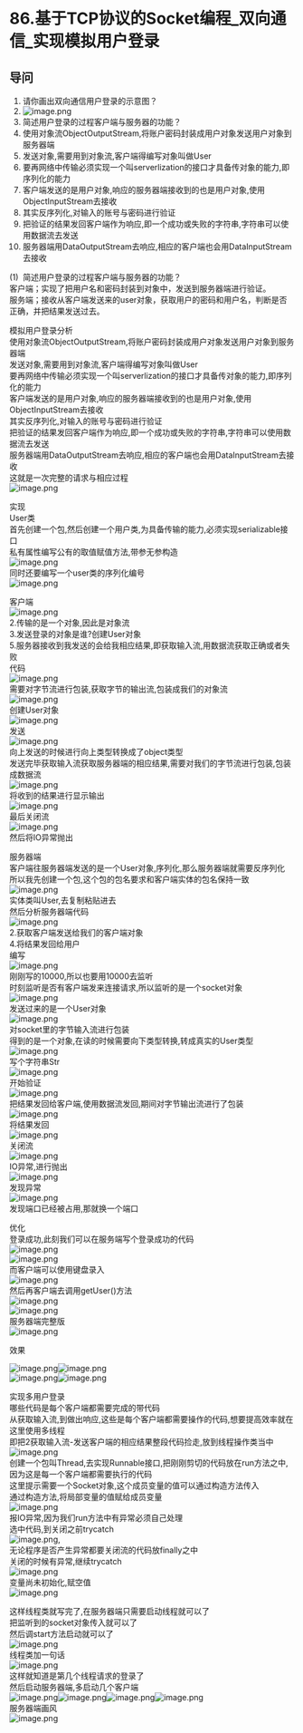 # 86.基于TCP协议的Socket编程_双向通信_实现模拟用户登录

<a name="bMf6S"></a>
## 导问
1. 请你画出双向通信用户登录的示意图？
  1. ![image.png](https://cdn.nlark.com/yuque/0/2019/png/349894/1560427771490-3f5dc7c9-ce70-4a23-a993-dbb8c945edbd.png#align=left&display=inline&height=256&name=image.png&originHeight=511&originWidth=1000&size=39327&status=done&width=500)
2. 简述用户登录的过程客户端与服务器的功能？
  1. 使用对象流ObjectOutputStream,将账户密码封装成用户对象发送用户对象到服务器端
  1. 发送对象,需要用到对象流,客户端得编写对象叫做User
  1. 要再网络中传输必须实现一个叫serverlization的接口才具备传对象的能力,即序列化的能力
  1. 客户端发送的是用户对象,响应的服务器端接收到的也是用户对象,使用ObjectInputStream去接收
  1. 其实反序列化,对输入的账号与密码进行验证
  1. 把验证的结果发回客户端作为响应,即一个成功或失败的字符串,字符串可以使用数据流去发送
  1. 服务器端用DataOutputStream去响应,相应的客户端也会用DataInputStream去接收

(1)  简述用户登录的过程客户端与服务器的功能？ <br />客户端；实现了把用户名和密码封装到对象中，发送到服务器端进行验证。<br />服务端；接收从客户端发送来的user对象，获取用户的密码和用户名，判断是否正确，并把结果发送过去。


模拟用户登录分析<br />使用对象流ObjectOutputStream,将账户密码封装成用户对象发送用户对象到服务器端<br />发送对象,需要用到对象流,客户端得编写对象叫做User<br />要再网络中传输必须实现一个叫serverlization的接口才具备传对象的能力,即序列化的能力<br />客户端发送的是用户对象,响应的服务器端接收到的也是用户对象,使用ObjectInputStream去接收<br />其实反序列化,对输入的账号与密码进行验证<br />把验证的结果发回客户端作为响应,即一个成功或失败的字符串,字符串可以使用数据流去发送<br />服务器端用DataOutputStream去响应,相应的客户端也会用DataInputStream去接收<br />这就是一次完整的请求与相应过程<br />![image.png](https://cdn.nlark.com/yuque/0/2019/png/349894/1560234286496-cd9d043b-a78c-40db-bb62-48ef8542d0fb.png#align=left&display=inline&height=271&name=image.png&originHeight=542&originWidth=1191&size=308744&status=done&width=595.5)

实现<br />User类<br />首先创建一个包,然后创建一个用户类,为具备传输的能力,必须实现serializable接口<br />私有属性编写公有的取值赋值方法,带参无参构造<br />![image.png](https://cdn.nlark.com/yuque/0/2019/png/349894/1560234409500-ea77d768-02fe-4866-887a-37a08a149542.png#align=left&display=inline&height=202&name=image.png&originHeight=403&originWidth=983&size=288363&status=done&width=491.5)<br />同时还要编写一个user类的序列化编号<br />![image.png](https://cdn.nlark.com/yuque/0/2019/png/349894/1560234441456-0a461fd6-f709-4513-9344-3cb9fde00d28.png#align=left&display=inline&height=25&name=image.png&originHeight=49&originWidth=1038&size=55979&status=done&width=519)

客户端<br />![image.png](https://cdn.nlark.com/yuque/0/2019/png/349894/1560234656026-fa631053-30a3-4e70-9cb7-e78ce0719599.png#align=left&display=inline&height=143&name=image.png&originHeight=285&originWidth=674&size=146745&status=done&width=337)<br />2.传输的是一个对象,因此是对象流<br />3.发送登录的对象是谁?创建User对象<br />5.服务器接收到我发送的会给我相应结果,即获取输入流,用数据流获取正确或者失败<br />代码<br />![image.png](https://cdn.nlark.com/yuque/0/2019/png/349894/1560234684804-26894302-721e-45ca-9715-2d810b265a51.png#align=left&display=inline&height=34&name=image.png&originHeight=67&originWidth=688&size=65590&status=done&width=344)<br />需要对字节流进行包装,获取字节的输出流,包装成我们的对象流<br />![image.png](https://cdn.nlark.com/yuque/0/2019/png/349894/1560234784280-592eae68-6b99-4c75-b1b4-da63fe33191f.png#align=left&display=inline&height=34&name=image.png&originHeight=68&originWidth=1091&size=100112&status=done&width=545.5)<br />创建User对象<br />![image.png](https://cdn.nlark.com/yuque/0/2019/png/349894/1560234808415-6b144fd3-a06a-4deb-8857-37fc234ed163.png#align=left&display=inline&height=30&name=image.png&originHeight=59&originWidth=537&size=41060&status=done&width=268.5)<br />发送<br />![image.png](https://cdn.nlark.com/yuque/0/2019/png/349894/1560234871434-6e674585-ce18-4a43-aae2-4b5c8a3a5ad1.png#align=left&display=inline&height=30&name=image.png&originHeight=59&originWidth=343&size=39958&status=done&width=171.5)<br />向上发送的时候进行向上类型转换成了object类型<br />发送完毕获取输入流获取服务器端的相应结果,需要对我们的字节流进行包装,包装成数据流<br />![image.png](https://cdn.nlark.com/yuque/0/2019/png/349894/1560234959488-c87fbb48-4f16-4a97-b6f6-20944b0f54b1.png#align=left&display=inline&height=36&name=image.png&originHeight=71&originWidth=995&size=74674&status=done&width=497.5)<br />将收到的结果进行显示输出<br />![image.png](https://cdn.nlark.com/yuque/0/2019/png/349894/1560234974591-b0a97b6b-5e6d-4afa-96fc-e01c869584be.png#align=left&display=inline&height=19&name=image.png&originHeight=38&originWidth=528&size=41425&status=done&width=264)<br />最后关闭流<br />![image.png](https://cdn.nlark.com/yuque/0/2019/png/349894/1560235004976-2e27751d-d409-4e29-9d7a-552fc1aa586e.png#align=left&display=inline&height=141&name=image.png&originHeight=282&originWidth=396&size=100538&status=done&width=198)<br />然后将IO异常抛出

服务器端<br />客户端往服务器端发送的是一个User对象,序列化,那么服务器端就需要反序列化<br />所以我先创建一个包,这个包的包名要求和客户端实体的包名保持一致<br />![image.png](https://cdn.nlark.com/yuque/0/2019/png/349894/1560235125037-d644b8c2-419f-4926-9950-55cc6f51e6c4.png#align=left&display=inline&height=136&name=image.png&originHeight=271&originWidth=288&size=74832&status=done&width=144)<br />实体类叫User,去复制粘贴进去<br />然后分析服务器端代码<br />![image.png](https://cdn.nlark.com/yuque/0/2019/png/349894/1560235268047-c6509844-b973-4f51-9355-ed72cfe91c6e.png#align=left&display=inline&height=95&name=image.png&originHeight=190&originWidth=374&size=91777&status=done&width=187)<br />2.获取客户端发送给我们的客户端对象<br />4.将结果发回给用户<br />编写<br />![image.png](https://cdn.nlark.com/yuque/0/2019/png/349894/1560235356568-5eff7dcc-5e44-4777-8335-09ef2aef5d44.png#align=left&display=inline&height=32&name=image.png&originHeight=63&originWidth=687&size=68730&status=done&width=343.5)<br />刚刚写的10000,所以也要用10000去监听<br />时刻监听是否有客户端发来连接请求,所以监听的是一个socket对象<br />![image.png](https://cdn.nlark.com/yuque/0/2019/png/349894/1560235495514-e645b52f-c53c-49ef-bcdf-68ba2bfe2416.png#align=left&display=inline&height=20&name=image.png&originHeight=39&originWidth=455&size=36788&status=done&width=227.5)<br />发送过来的是一个User对象<br />![image.png](https://cdn.nlark.com/yuque/0/2019/png/349894/1560235660953-2419398d-a2c6-4618-8cbe-883647d75a75.png#align=left&display=inline&height=29&name=image.png&originHeight=57&originWidth=1020&size=81520&status=done&width=510)<br />对socket里的字节输入流进行包装<br />得到的是一个对象,在读的时候需要向下类型转换,转成真实的User类型<br />![image.png](https://cdn.nlark.com/yuque/0/2019/png/349894/1560235633388-db73e139-530b-4297-b2f6-fd96bdada0f1.png#align=left&display=inline&height=20&name=image.png&originHeight=40&originWidth=504&size=37692&status=done&width=252)<br />写个字符串Str<br />![image.png](https://cdn.nlark.com/yuque/0/2019/png/349894/1560235738291-5abca213-f012-40d5-8758-5c44f7327278.png#align=left&display=inline&height=62&name=image.png&originHeight=123&originWidth=1069&size=116780&status=done&width=534.5)<br />开始验证<br />![image.png](https://cdn.nlark.com/yuque/0/2019/png/349894/1560235752643-0036d750-1d11-48ba-8f64-565a4ba9e5b9.png#align=left&display=inline&height=90&name=image.png&originHeight=179&originWidth=1108&size=135120&status=done&width=554)<br />把结果发回给客户端,使用数据流发回,期间对字节输出流进行了包装<br />![image.png](https://cdn.nlark.com/yuque/0/2019/png/349894/1560235849998-aef71ed2-0424-46af-adec-8ec2924734fc.png#align=left&display=inline&height=46&name=image.png&originHeight=92&originWidth=1048&size=105520&status=done&width=524)<br />将结果发回<br />![image.png](https://cdn.nlark.com/yuque/0/2019/png/349894/1560235894586-8c82cc89-261d-478d-8f6f-9932aa2b6d37.png#align=left&display=inline&height=18&name=image.png&originHeight=36&originWidth=293&size=20552&status=done&width=146.5)<br />关闭流<br />![image.png](https://cdn.nlark.com/yuque/0/2019/png/349894/1560235919903-c57ce58a-1b67-48a4-9f01-cb899af88a77.png#align=left&display=inline&height=155&name=image.png&originHeight=310&originWidth=322&size=100087&status=done&width=161)<br />IO异常,进行抛出<br />![image.png](https://cdn.nlark.com/yuque/0/2019/png/349894/1560235957574-d349e5ad-73f2-428f-b758-d51d48d9f50b.png#align=left&display=inline&height=46&name=image.png&originHeight=92&originWidth=763&size=69385&status=done&width=381.5)<br />发现异常<br />![image.png](https://cdn.nlark.com/yuque/0/2019/png/349894/1560235970217-c370b17c-a0a8-490a-b7f5-88cba9409029.png#align=left&display=inline&height=50&name=image.png&originHeight=100&originWidth=1117&size=142820&status=done&width=558.5)<br />发现端口已经被占用,那就换一个端口

优化<br />登录成功,此刻我们可以在服务端写个登录成功的代码<br />![image.png](https://cdn.nlark.com/yuque/0/2019/png/349894/1560236062994-370b5c3a-0801-450b-9fd6-a472c777774d.png#align=left&display=inline&height=101&name=image.png&originHeight=201&originWidth=1071&size=204914&status=done&width=535.5)<br />![image.png](https://cdn.nlark.com/yuque/0/2019/png/349894/1560236082025-a8a35a14-e3b4-4b99-8bd1-c1d9963ec3b7.png#align=left&display=inline&height=23&name=image.png&originHeight=46&originWidth=1126&size=73944&status=done&width=563)<br />而客户端可以使用键盘录入<br />![image.png](https://cdn.nlark.com/yuque/0/2019/png/349894/1560236165253-70342e72-071a-476e-9d16-2bff313b4b05.png#align=left&display=inline&height=153&name=image.png&originHeight=305&originWidth=616&size=221831&status=done&width=308)<br />然后再客户端去调用getUser()方法<br />![image.png](https://cdn.nlark.com/yuque/0/2019/png/349894/1560236209308-b3415cb7-53ef-417b-a59b-294590e6924b.png#align=left&display=inline&height=161&name=image.png&originHeight=322&originWidth=825&size=251892&status=done&width=412.5)<br />![image.png](https://cdn.nlark.com/yuque/0/2019/png/349894/1560236222866-9058e25b-fcad-43f8-84a9-215e73026d33.png#align=left&display=inline&height=18&name=image.png&originHeight=36&originWidth=327&size=19152&status=done&width=163.5)<br />服务器端完整版<br />![image.png](https://cdn.nlark.com/yuque/0/2019/png/349894/1560236399719-e660f1e2-d4f3-4465-85d1-5f529c87c152.png#align=left&display=inline&height=607&name=image.png&originHeight=1213&originWidth=2552&size=1568792&status=done&width=1276)


效果

![image.png](https://cdn.nlark.com/yuque/0/2019/png/349894/1560236235849-5235dcce-ee63-4e40-98a7-1b80a051a4d4.png#align=left&display=inline&height=116&name=image.png&originHeight=231&originWidth=282&size=57390&status=done&width=141)![image.png](https://cdn.nlark.com/yuque/0/2019/png/349894/1560236250487-7ba6d7a8-b2e7-4d6d-b3a3-b241d1102c38.png#align=left&display=inline&height=70&name=image.png&originHeight=140&originWidth=698&size=93896&status=done&width=349)<br />![image.png](https://cdn.nlark.com/yuque/0/2019/png/349894/1560236263941-b16ca371-00bd-4da8-9e7d-d2ec5cd915a1.png#align=left&display=inline&height=114&name=image.png&originHeight=227&originWidth=193&size=45335&status=done&width=96.5)![image.png](https://cdn.nlark.com/yuque/0/2019/png/349894/1560236270974-8756b6ae-843d-466e-a964-94222fb3ed34.png#align=left&display=inline&height=59&name=image.png&originHeight=119&originWidth=908&size=116886&status=done&width=454)

实现多用户登录<br />哪些代码是每个客户端都需要完成的带代码<br />从获取输入流,到做出响应,这些是每个客户端都需要操作的代码,想要提高效率就在这里使用多线程<br />即把2获取输入流-发送客户端的相应结果整段代码捡走,放到线程操作类当中<br />![image.png](https://cdn.nlark.com/yuque/0/2019/png/349894/1560236571264-52eb5797-080f-4234-8ba2-03adea4390e3.png#align=left&display=inline&height=130&name=image.png&originHeight=260&originWidth=1348&size=226747&status=done&width=674)<br />创建一个包叫Thread,去实现Runnable接口,把刚刚剪切的代码放在run方法之中,因为这是每一个客户端都需要执行的代码<br />这里提示需要一个Socket对象,这个成员变量的值可以通过构造方法传入<br />通过构造方法,将局部变量的值赋给成员变量<br />![image.png](https://cdn.nlark.com/yuque/0/2019/png/349894/1560236755099-e3d4393a-c35d-4c59-8582-71780be10479.png#align=left&display=inline&height=144&name=image.png&originHeight=288&originWidth=825&size=206479&status=done&width=412.5)<br />报IO异常,因为我们run方法中有异常必须自己处理<br />选中代码,到关闭之前trycatch<br />![image.png](https://cdn.nlark.com/yuque/0/2019/png/349894/1560236835639-bad9d0d7-5b76-4395-9c55-129c68199948.png#align=left&display=inline&height=364&name=image.png&originHeight=727&originWidth=1060&size=503160&status=done&width=530),<br />无论程序是否产生异常都要关闭流的代码放finally之中<br />关闭的时候有异常,继续trycatch<br />![image.png](https://cdn.nlark.com/yuque/0/2019/png/349894/1560236907176-09eb47b1-6989-4892-adf3-54219acb04a4.png#align=left&display=inline&height=246&name=image.png&originHeight=491&originWidth=836&size=213903&status=done&width=418)<br />变量尚未初始化,赋空值<br />![image.png](https://cdn.nlark.com/yuque/0/2019/png/349894/1560236933623-152c8e3d-95f9-4ba4-870b-0d05870cdedf.png#align=left&display=inline&height=166&name=image.png&originHeight=331&originWidth=791&size=206922&status=done&width=395.5)

这样线程类就写完了,在服务器端只需要启动线程就可以了<br />把监听到的socket对象传入就可以了<br />然后调start方法启动就可以了<br />![image.png](https://cdn.nlark.com/yuque/0/2019/png/349894/1560237086669-9a0845df-c1d4-4d74-976a-498fc84e7465.png#align=left&display=inline&height=344&name=image.png&originHeight=688&originWidth=1097&size=522701&status=done&width=548.5)<br />线程类加一句话<br />![image.png](https://cdn.nlark.com/yuque/0/2019/png/349894/1560237130674-ded71c6d-a7a0-4e19-9407-a52a386ebea4.png#align=left&display=inline&height=117&name=image.png&originHeight=233&originWidth=1069&size=180216&status=done&width=534.5)<br />这样就知道是第几个线程请求的登录了<br />然后启动服务器端,多启动几个客户端<br />![image.png](https://cdn.nlark.com/yuque/0/2019/png/349894/1560237183991-cf868337-ef2e-470c-a378-a8b6205a012a.png#align=left&display=inline&height=106&name=image.png&originHeight=211&originWidth=229&size=47093&status=done&width=114.5)![image.png](https://cdn.nlark.com/yuque/0/2019/png/349894/1560237207617-48fbc97a-9acb-453b-9190-0fcbc4ae8edb.png#align=left&display=inline&height=120&name=image.png&originHeight=240&originWidth=330&size=64389&status=done&width=165)![image.png](https://cdn.nlark.com/yuque/0/2019/png/349894/1560237219616-9922d5e2-2e5d-499e-a436-913cebd0e63a.png#align=left&display=inline&height=112&name=image.png&originHeight=224&originWidth=312&size=57212&status=done&width=156)![image.png](https://cdn.nlark.com/yuque/0/2019/png/349894/1560237198812-36078da9-acc0-4afa-aefd-56bd0c2f2b82.png#align=left&display=inline&height=133&name=image.png&originHeight=265&originWidth=1172&size=285385&status=done&width=586)<br />服务器端画风<br />![image.png](https://cdn.nlark.com/yuque/0/2019/png/349894/1560237233853-7883bd25-7128-42bf-8bfc-ce969eba3ccc.png#align=left&display=inline&height=177&name=image.png&originHeight=354&originWidth=1052&size=260312&status=done&width=526)
